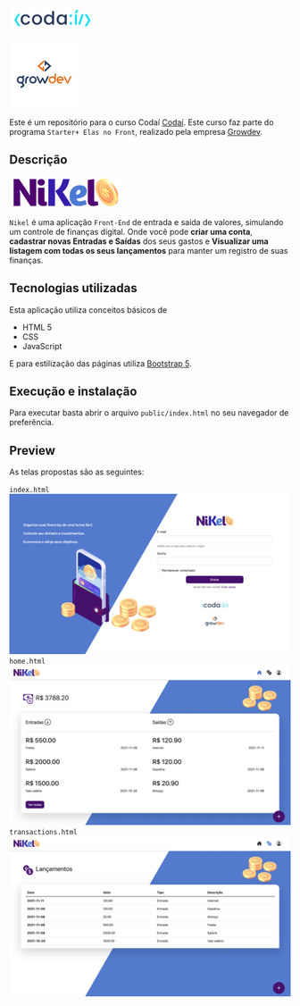![logo-codai](./public/assets/images/codai-logo.png)

![logo-growdev](./public/assets/images/growdev-logo.png)

Este é um repositório para o curso Codaí [Codaí](https://codai.growdev.com.br/). Este curso faz parte do programa `Starter+ Elas no Front`, realizado pela empresa [Growdev](https://www.growdev.com.br/about-us).

## Descrição

![logo-codai](./public/assets/images/nikel-logo.png)

 `Nikel` é uma aplicação `Front-End` de entrada e saída de valores, simulando um controle de finanças digital. Onde você pode **criar uma conta**, **cadastrar novas Entradas e Saídas** dos seus gastos e **Visualizar uma listagem com todas os seus lançamentos** para manter um registro de suas finanças.

 ## Tecnologias utilizadas

 Esta aplicação utiliza conceitos básicos de 
 - HTML 5
 - CSS
 - JavaScript

 E para estilização das páginas utiliza [Bootstrap 5](https://getbootstrap.com/).

 ## Execução e instalação 
 Para executar basta abrir o arquivo `public/index.html` no seu navegador de preferência.

 ## Preview
 As telas propostas são as seguintes:

 `index.html`
 ![index-login](./public/assets/preview/login.png)
 `home.html`
 ![home](./public/assets/preview/home.png)
 `transactions.html`
 ![transactions](./public/assets/preview/transactions.png)


